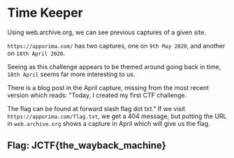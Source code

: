 # Time Keeper

Using web.archive.org, we can see previous captures of a given site.

`https://apporima.com/` has two captures, one on `9th May 2020`, and another on `18th April 2020`.

Seeing as this challenge appears to be themed around going back in time, `18th April` seems far more interesting to us.

There is a blog post in the April capture, missing from the most recent version which reads: "Today, I created my first CTF challenge.

The flag can be found at forward slash flag dot txt." If we visit `https://apporima.com/flag.txt`, we get a 404 message, but putting the URL in `web.archive.org` shows a capture in April which will give us the flag.

## Flag: JCTF{the\_wayback\_machine}

